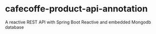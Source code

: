 # cafecoffe-product-api-annotation
A reactive REST API with Spring Boot Reactive and embedded Mongodb database
